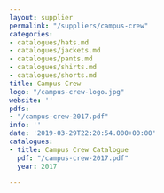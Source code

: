 ```yaml
---
layout: supplier
permalink: "/suppliers/campus-crew"
categories:
- catalogues/hats.md
- catalogues/jackets.md
- catalogues/pants.md
- catalogues/shirts.md
- catalogues/shorts.md
title: Campus Crew
logo: "/campus-crew-logo.jpg"
website: ''
pdfs:
- "/campus-crew-2017.pdf"
info: ''
date: '2019-03-29T22:20:54.000+00:00'
catalogues:
- title: Campus Crew Catalogue
  pdf: "/campus-crew-2017.pdf"
  year: 2017

---
```

